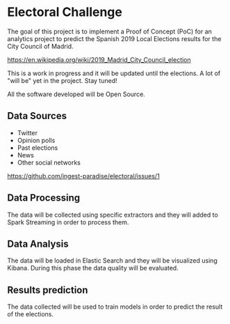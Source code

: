 # Electoral Challenge

The goal of this project is to implement a Proof of Concept (PoC)
for an analytics project to predict the Spanish 2019 Local Elections
results for the City Council of Madrid. 

https://en.wikipedia.org/wiki/2019_Madrid_City_Council_election

This is a work in progress and it will be updated until the elections.
A lot of "will be" yet in the project. Stay tuned!

All the software developed will be Open Source.

## Data Sources

* Twitter
* Opinion polls
* Past elections
* News
* Other social networks

https://github.com/ingest-paradise/electoral/issues/1

## Data Processing

The data will be collected using specific extractors and they will
added to Spark Streaming in order to process them.

## Data Analysis

The data will be loaded in Elastic Search and they will be visualized 
using Kibana. During this phase the data quality will be evaluated.

## Results prediction

The data collected will be used to train models in order to predict
the result of the elections.


